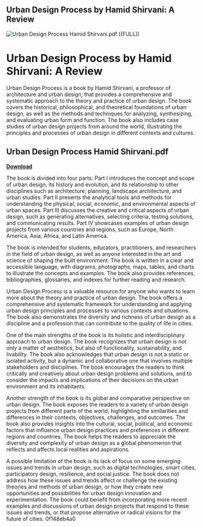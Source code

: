 ## Urban Design Process by Hamid Shirvani: A Review

 
![Urban Design Process Hamid Shirvani.pdf ((FULL))](https://s.gr-assets.com/assets/facebook/goodreads_wide-e23f6858b6bf20dcaf8493237a214a0e.png)

 
# Urban Design Process by Hamid Shirvani: A Review
 
Urban Design Process is a book by Hamid Shirvani, a professor of architecture and urban design, that provides a comprehensive and systematic approach to the theory and practice of urban design. The book covers the historical, philosophical, and theoretical foundations of urban design, as well as the methods and techniques for analyzing, synthesizing, and evaluating urban form and function. The book also includes case studies of urban design projects from around the world, illustrating the principles and processes of urban design in different contexts and cultures.
 
## Urban Design Process Hamid Shirvani.pdf


[**Download**](https://www.google.com/url?q=https%3A%2F%2Fgeags.com%2F2tLgDM&sa=D&sntz=1&usg=AOvVaw3mJO3Vj7zrkSYOStOq6K13)

 
The book is divided into four parts: Part I introduces the concept and scope of urban design, its history and evolution, and its relationship to other disciplines such as architecture, planning, landscape architecture, and urban studies. Part II presents the analytical tools and methods for understanding the physical, social, economic, and environmental aspects of urban spaces. Part III discusses the creative and critical aspects of urban design, such as generating alternatives, selecting criteria, testing solutions, and communicating results. Part IV showcases examples of urban design projects from various countries and regions, such as Europe, North America, Asia, Africa, and Latin America.
 
The book is intended for students, educators, practitioners, and researchers in the field of urban design, as well as anyone interested in the art and science of shaping the built environment. The book is written in a clear and accessible language, with diagrams, photographs, maps, tables, and charts to illustrate the concepts and examples. The book also provides references, bibliographies, glossaries, and indexes for further reading and research.
 
Urban Design Process is a valuable resource for anyone who wants to learn more about the theory and practice of urban design. The book offers a comprehensive and systematic framework for understanding and applying urban design principles and processes to various contexts and situations. The book also demonstrates the diversity and richness of urban design as a discipline and a profession that can contribute to the quality of life in cities.
  
One of the main strengths of the book is its holistic and interdisciplinary approach to urban design. The book recognizes that urban design is not only a matter of aesthetics, but also of functionality, sustainability, and livability. The book also acknowledges that urban design is not a static or isolated activity, but a dynamic and collaborative one that involves multiple stakeholders and disciplines. The book encourages the readers to think critically and creatively about urban design problems and solutions, and to consider the impacts and implications of their decisions on the urban environment and its inhabitants.
 
Another strength of the book is its global and comparative perspective on urban design. The book exposes the readers to a variety of urban design projects from different parts of the world, highlighting the similarities and differences in their contexts, objectives, challenges, and outcomes. The book also provides insights into the cultural, social, political, and economic factors that influence urban design practices and preferences in different regions and countries. The book helps the readers to appreciate the diversity and complexity of urban design as a global phenomenon that reflects and affects local realities and aspirations.
 
A possible limitation of the book is its lack of focus on some emerging issues and trends in urban design, such as digital technologies, smart cities, participatory design, resilience, and social justice. The book does not address how these issues and trends affect or challenge the existing theories and methods of urban design, or how they create new opportunities and possibilities for urban design innovation and experimentation. The book could benefit from incorporating more recent examples and discussions of urban design projects that respond to these issues and trends, or that propose alternative or radical visions for the future of cities.
 0f148eb4a0

